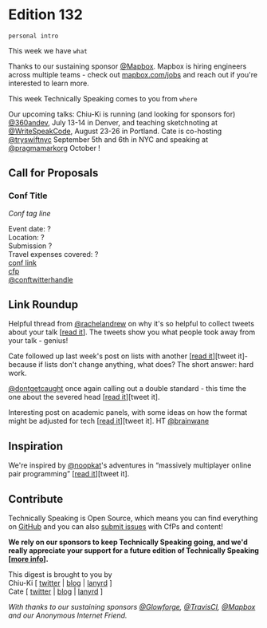 # Edition 132

`personal intro`

This week we have `what`

Thanks to our sustaining sponsor [@Mapbox](http://twitter.com/mapbox). Mapbox is hiring engineers across multiple teams - check out [mapbox.com/jobs](http://mapbox.com/jobs) and reach out if you're interested to learn more.

This week Technically Speaking comes to you from `where`

Our upcoming talks: Chiu-Ki is running (and looking for sponsors for) [@360andev](http://twitter.com/360andev), July 13-14 in Denver, and teaching sketchnoting at [@WriteSpeakCode](https://twitter.com/WriteSpeakCode), August 23-26 in Portland. Cate is co-hosting [@tryswiftnyc](http://twitter.com/tryswiftnyc) September 5th and 6th in NYC and speaking at [@pragmamarkorg](http://twitter.com/pragmamarkorg) October !


## Call for Proposals

### Conf Title  
*Conf tag line*

Event date: ?  
Location: ?  
Submission ?  
Travel expenses covered: ?  
[conf link](?)  
[cfp](?)  
[@conftwitterhandle](?)


## Link Roundup

Helpful thread from [@rachelandrew](http://twitter.com/rachelandrew) on why it's so helpful to collect tweets about your talk [[read it](https://twitter.com/rachelandrew/status/881853896905371650)]. The tweets show you what people took away from your talk - genius!

Cate followed up last week's post on lists with another [[read it](https://cate.blog/2017/07/06/if-lists-dont-change-anything-what-does/)][tweet it]- because if lists don't change anything, what does? The short answer: hard work.

[@dontgetcaught](http://twitter.com/dontgetcaught) once again calling out a double standard - this time the one about the severed head [[read it](http://eloquentwoman.blogspot.com.co/2017/07/women-and-power-double-standard-of.html)][tweet it].

Interesting post on academic panels, with some ideas on how the format might be adjusted for tech [[read it](https://kaigou.dreamwidth.org/508623.html)][tweet it]. HT [@brainwane](http://twitter.com/brainwane)

## Inspiration

We're inspired by [@noopkat](http://twitter.com/noopkat)'s adventures in “massively multiplayer online pair programming” [[read it](https://medium.freecodecamp.org/lessons-from-my-first-year-of-live-coding-on-twitch-41a32e2f41c1)][tweet it].  

## Contribute

Technically Speaking is Open Source, which means you can find everything on [GitHub](https://github.com/catehstn/technically-speaking/) and you can also [submit issues](https://github.com/catehstn/technically-speaking/issues/new) with CfPs and content!

**We rely on our sponsors to keep Technically Speaking going, and we'd really appreciate your support for a future edition of Technically Speaking [[more info](http://www.techspeak.email/sponsorship/)].**  


This digest is brought to you by  
Chiu-Ki [ [twitter](https://twitter.com/chiuki) | [blog](http://blog.sqisland.com/) | [lanyrd](http://lanyrd.com/profile/chiuki/) ]  
Cate [ [twitter](https://twitter.com/catehstn) | [blog](http://www.cate.blog/) | [lanyrd](http://lanyrd.com/profile/catehstn/) ]

*With thanks to our sustaining sponsors [@Glowforge](http://twitter.com/glowforge), [@TravisCI](http://twitter.com/travisci), [@Mapbox](http://twitter.com/mapbox) and our Anonymous Internet Friend.*
